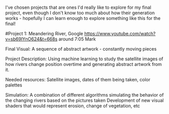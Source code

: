 I've chosen projects that are ones I'd really like to explore for my final project, even though I don't know too much about how their generation works - hopefully I can learn enough to explore something like this for the final!

#Project 1: Meandering River, Google 
https://www.youtube.com/watch?v=sb69lYnO624&t=668s around 7:05 Mark

Final Visual:
A sequence of abstract artwork - constantly moving pieces

Project Description: 
Using machine learning to study the satellite images of how rivers change position overtime and generating abstract artwork from it.

Needed resources:
Satellite images, dates of them being taken, color palettes 

Simulation:
A combination of different algorithms simulating the behavior of the changing rivers based on the pictures taken
Development of new visual shaders that would represent erosion, change of vegetation, etc

